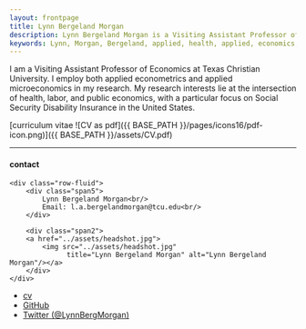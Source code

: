 ```yaml
---
layout: frontpage
title: Lynn Bergeland Morgan
description: Lynn Bergeland Morgan is a Visiting Assistant Professor of Economics at Texas Christian University. 
keywords: Lynn, Morgan, Bergeland, applied, health, applied, economics, University of Texas, Dallas, PhD, TCU
---
```


I am a Visiting Assistant Professor of Economics at Texas Christian University.  I employ both applied econometrics and applied microeconomics in my research.  My research interests lie at the intersection of health, labor, and public economics, with a particular focus on Social Security Disability Insurance in the United States.  

[curriculum vitae ![CV as pdf]({{ BASE_PATH }}/pages/icons16/pdf-icon.png)]({{ BASE_PATH }}/assets/CV.pdf)<br/>


---


<div class="container">
<h4><a name="contact"></a>contact</h4>

    <div class="row-fluid">
        <div class="span5">
            Lynn Bergeland Morgan<br/>
            Email: l.a.bergelandmorgan@tcu.edu<br/>
        </div>

        <div class="span2">
        <a href="../assets/headshot.jpg">
            <img src="../assets/headshot.jpg"
                  title="Lynn Bergeland Morgan" alt="Lynn Bergeland Morgan"/></a>
        </div>
    </div>
</div>

<div class="navbar">
  <div class="navbar-inner">
      <ul class="nav">
          <li><a href="{{ BASE_PATH }}/assets/CV.pdf">cv</a></li>
          <li><a href="https://github.com/lbergelandmorgan">GitHub</a></li>
          <li><a href="https://twitter.com/LynnBergMorgan">Twitter (@LynnBergMorgan)</a></li>
      </ul>
  </div>
</div>

